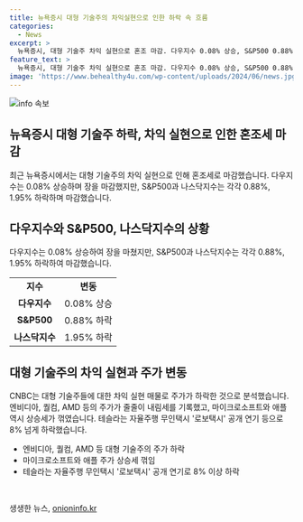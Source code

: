 ```yaml
---
title: 뉴욕증시 대형 기술주의 차익실현으로 인한 하락 속 흐름
categories:
  - News
excerpt: >
  뉴욕증시, 대형 기술주 차익 실현으로 혼조 마감. 다우지수 0.08% 상승, S&P500 0.88%, 나스닥 1.95% 하락. 대형 기술주 엔비디아, 퀄컴, AMD 등 하락세. 마이크로소프트, 애플도 상승세 꺾여. 테슬라 8% 하락으로 마감. CNBC 분석에 따르면 차익 실현 매물 여파.
feature_text: >
  뉴욕증시, 대형 기술주 차익 실현으로 혼조 마감. 다우지수 0.08% 상승, S&P500 0.88%, 나스닥 1.95% 하락. 대형 기술주 엔비디아, 퀄컴, AMD 등 하락세. 마이크로소프트, 애플도 상승세 꺾여. 테슬라 8% 하락으로 마감. CNBC 분석에 따르면 차익 실현 매물 여파.
image: 'https://www.behealthy4u.com/wp-content/uploads/2024/06/news.jpg'
---
```


<p><img src="https://www.behealthy4u.com/wp-content/uploads/2024/06/news.jpg" alt="info 속보" /></p>

<h2 data-ke-size="size18">뉴욕증시 대형 기술주 하락, 차익 실현으로 인한 혼조세 마감</h2> 

<p data-ke-size="size16">최근 뉴욕증시에서는 대형 기술주의 차익 실현으로 인해 혼조세로 마감했습니다. 다우지수는 0.08% 상승하며 장을 마감했지만, S&P500과 나스닥지수는 각각 0.88%, 1.95% 하락하며 마감했습니다.</p>

<h2 data-ke-size="size26">다우지수와 S&P500, 나스닥지수의 상황</h2>

<p data-ke-size="size16">다우지수는 0.08% 상승하여 장을 마쳤지만, S&P500과 나스닥지수는 각각 0.88%, 1.95% 하락하여 마감했습니다.</p>

<table>
   <tr>
      <td style="text-align: center; height: 17px;"><b>지수</b></td>
      <td style="text-align: center; height: 17px;"><b>변동</b></td>
   </tr>
   <tr>
      <td style="text-align: center; height: 17px;"><b>다우지수</b></td>
      <td style="text-align: center; height: 17px;">0.08% 상승</td>
   </tr>
   <tr>
      <td style="text-align: center; height: 17px;"><b>S&P500</b></td>
      <td style="text-align: center; height: 17px;">0.88% 하락</td>
   </tr>
   <tr>
      <td style="text-align: center; height: 17px;"><b>나스닥지수</b></td>
      <td style="text-align: center; height: 17px;">1.95% 하락</td>
   </tr>
</table>

<h2 data-ke-size="size26">대형 기술주의 차익 실현과 주가 변동</h2>

<p data-ke-size="size16">CNBC는 대형 기술주들에 대한 차익 실현 매물로 주가가 하락한 것으로 분석했습니다. 엔비디아, 퀄컴, AMD 등의 주가가 줄줄이 내림세를 기록했고, 마이크로소프트와 애플 역시 상승세가 꺾였습니다. 테슬라는 자율주행 무인택시 '로보택시' 공개 연기 등으로 8% 넘게 하락했습니다.</p>

<ul>
   <li>엔비디아, 퀄컴, AMD 등 대형 기술주의 주가 하락</li>
   <li>마이크로소프트와 애플 주가 상승세 꺾임</li>
   <li>테슬라는 자율주행 무인택시 '로보택시' 공개 연기로 8% 이상 하락</li>
</ul>

<p data-ke-size="size16">&nbsp;</p>
생생한 뉴스, <a href="https://onioninfo.kr" rel="dofollow">onioninfo.kr</a>


